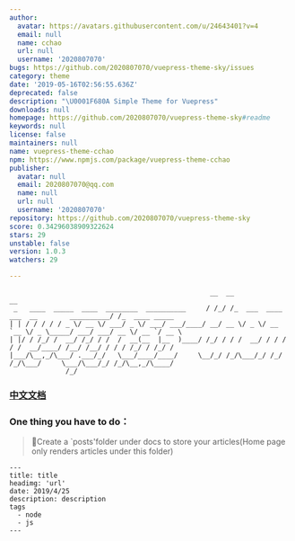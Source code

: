 ```yaml
---
author:
  avatar: https://avatars.githubusercontent.com/u/24643401?v=4
  email: null
  name: cchao
  url: null
  username: '2020807070'
bugs: https://github.com/2020807070/vuepress-theme-sky/issues
category: theme
date: '2019-05-16T02:56:55.636Z'
deprecated: false
description: "\U0001F680A Simple Theme for Vuepress"
downloads: null
homepage: https://github.com/2020807070/vuepress-theme-sky#readme
keywords: null
license: false
maintainers: null
name: vuepress-theme-cchao
npm: https://www.npmjs.com/package/vuepress-theme-cchao
publisher:
  avatar: null
  email: 2020807070@qq.com
  name: null
  url: null
  username: '2020807070'
repository: https://github.com/2020807070/vuepress-theme-sky
score: 0.34296038909322624
stars: 29
unstable: false
version: 1.0.3
watchers: 29

---
```


```
                                                  __  __                                       __
 _   ____  _____  ____  ________  __________     / /_/ /_  ___  ____ ___  __        __________/ /_  ____ _____
| | / / / / / _ \/ __ \/ ___/ _ \/ ___/ ___/____/ __/ __ \/ _ \/ __ `__ \/ _ \_____/ ___/ ___/ __ \/ __ `/ __ \
| |/ / /_/ /  __/ /_/ / /  /  __(__  |__  )____/ /_/ / / /  __/ / / / / /  __/____/ /__/ /__/ / / / /_/ / /_/ /
|___/\__,_/\___/ .___/_/   \___/____/____/     \__/_/ /_/\___/_/ /_/ /_/\___/     \___/\___/_/ /_/\__,_/\____/
              /_/
 ```
### [中文文档](./README-zh.md)

### One thing you have to do：
> 📁Create a `posts'folder under docs to store your articles(Home page only renders articles under this folder)

```
---
title: title
headimg: 'url'
date: 2019/4/25
description: description
tags
  - node
  - js
---
```
